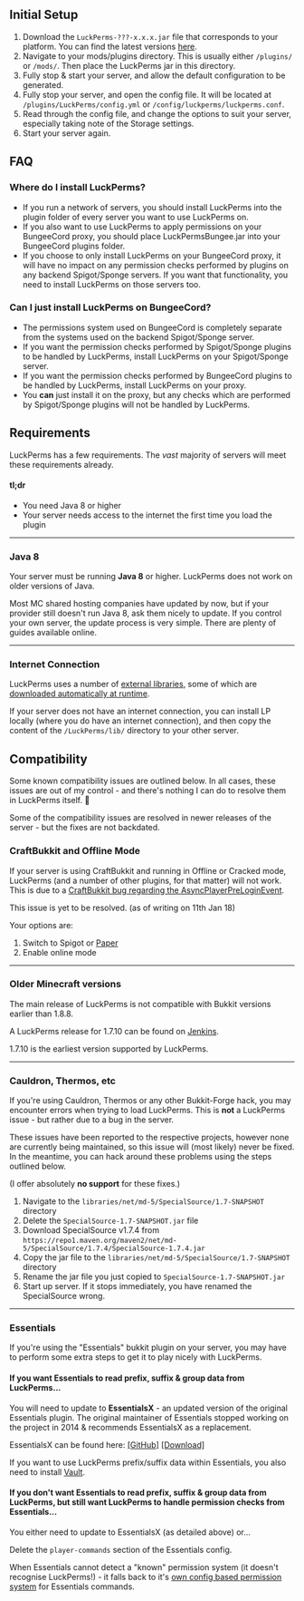 ## Initial Setup

1. Download the `LuckPerms-???-x.x.x.jar` file that corresponds to your platform. You can find the latest versions [here](https://luckperms.github.io/).
2. Navigate to your mods/plugins directory. This is usually either `/plugins/` or `/mods/`. Then place the LuckPerms jar in this directory.
3. Fully stop & start your server, and allow the default configuration to be generated.
4. Fully stop your server, and open the config file. It will be located at `/plugins/LuckPerms/config.yml` or `/config/luckperms/luckperms.conf`.
5. Read through the config file, and change the options to suit your server, especially taking note of the Storage settings.
6. Start your server again.

## FAQ
### Where do I install LuckPerms?
* If you run a network of servers, you should install LuckPerms into the plugin folder of every server you want to use LuckPerms on.
* If you also want to use LuckPerms to apply permissions on your BungeeCord proxy, you should place LuckPermsBungee.jar into your BungeeCord plugins folder.
* If you choose to only install LuckPerms on your BungeeCord proxy, it will have no impact on any permission checks performed by plugins on any backend Spigot/Sponge servers. If you want that functionality, you need to install LuckPerms on those servers too.

### Can I just install LuckPerms on BungeeCord?
* The permissions system used on BungeeCord is completely separate from the systems used on the backend Spigot/Sponge server.
* If you want the permission checks performed by Spigot/Sponge plugins to be handled by LuckPerms, install LuckPerms on your Spigot/Sponge server.
* If you want the permission checks performed by BungeeCord plugins to be handled by LuckPerms, install LuckPerms on your proxy.
* You **can** just install it on the proxy, but any checks which are performed by Spigot/Sponge plugins will not be handled by LuckPerms.

## Requirements
LuckPerms has a few requirements. The *vast* majority of servers will meet these requirements already.

#### tl;dr
* You need Java 8 or higher
* Your server needs access to the internet the first time you load the plugin

---
### Java 8
Your server must be running **Java 8** or higher. LuckPerms does not work on older versions of Java.

Most MC shared hosting companies have updated by now, but if your provider still doesn't run Java 8, ask them nicely to update. If you control your own server, the update process is very simple. There are plenty of guides available online.

---
### Internet Connection
LuckPerms uses a number of [external libraries](https://github.com/lucko/LuckPerms/wiki/External-connections-and-3rd-party-software), some of which are [downloaded automatically at runtime](https://github.com/lucko/LuckPerms/wiki/External-connections-and-3rd-party-software#external-services).

If your server does not have an internet connection, you can install LP locally (where you do have an internet connection), and then copy the content of the `/LuckPerms/lib/` directory to your other server.

## Compatibility
Some known compatibility issues are outlined below. In all cases, these issues are out of my control - and there's nothing I can do to resolve them in LuckPerms itself. 🙁 

Some of the compatibility issues are resolved in newer releases of the server - but the fixes are not backdated.

### CraftBukkit and Offline Mode
If your server is using CraftBukkit and running in Offline or Cracked mode, LuckPerms (and a number of other plugins, for that matter) will not work. This is due to a [CraftBukkit bug regarding the AsyncPlayerPreLoginEvent](https://hub.spigotmc.org/jira/browse/SPIGOT-3541).

This issue is yet to be resolved. (as of writing on 11th Jan 18)

Your options are:

1. Switch to Spigot or [Paper](https://ci.destroystokyo.com/job/Paper/)
2. Enable online mode

---
### Older Minecraft versions
The main release of LuckPerms is not compatible with Bukkit versions earlier than 1.8.8. 

A LuckPerms release for 1.7.10 can be found on [Jenkins](https://ci.lucko.me/job/LuckPermsLegacy/).

1.7.10 is the earliest version supported by LuckPerms.

---
### Cauldron, Thermos, etc
If you're using Cauldron, Thermos or any other Bukkit-Forge hack, you may encounter errors when trying to load LuckPerms. This is **not** a LuckPerms issue - but rather due to a bug in the server.

These issues have been reported to the respective projects, however none are currently being maintained, so this issue will (most likely) never be fixed. In the meantime, you can hack around these problems using the steps outlined below.

(I offer absolutely **no support** for these fixes.)

1. Navigate to the `libraries/net/md-5/SpecialSource/1.7-SNAPSHOT` directory
2. Delete the `SpecialSource-1.7-SNAPSHOT.jar` file
3. Download SpecialSource v1.7.4 from `https://repo1.maven.org/maven2/net/md-5/SpecialSource/1.7.4/SpecialSource-1.7.4.jar`
4. Copy the jar file to the `libraries/net/md-5/SpecialSource/1.7-SNAPSHOT` directory
5. Rename the jar file you just copied to `SpecialSource-1.7-SNAPSHOT.jar`
6. Start up server. If it stops immediately, you have renamed the SpecialSource wrong.

---
### Essentials
If you're using the "Essentials" bukkit plugin on your server, you may have to perform some extra steps to get it to play nicely with LuckPerms.

#### If you want Essentials to read prefix, suffix & group data from LuckPerms...
You will need to update to **EssentialsX** - an updated version of the original Essentials plugin. The original maintainer of Essentials stopped working on the project in 2014 & recommends EssentialsX as a replacement.

EssentialsX can be found here: [[GitHub]](https://github.com/EssentialsX/Essentials) [[Download]](http://ci.ender.zone/job/EssentialsX/)

If you want to use LuckPerms prefix/suffix data within Essentials, you also need to install [Vault](https://www.spigotmc.org/resources/vault.34315/).

#### If you don't want Essentials to read prefix, suffix & group data from LuckPerms, but still want LuckPerms to handle permission checks from Essentials...
You either need to update to EssentialsX (as detailed above) or...

Delete the `player-commands` section of the Essentials config.

When Essentials cannot detect a "known" permission system (it doesn't recognise LuckPerms!) - it falls back to it's [own config based permission system](https://github.com/essentials/Essentials/blob/2.x/Essentials/src/config.yml#L137-L142) for Essentials commands.
